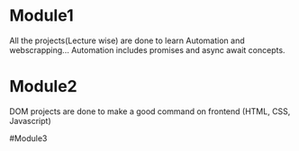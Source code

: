 # Module1
All the projects(Lecture wise) are done to learn Automation and webscrapping...
Automation includes promises and async await concepts.

# Module2
DOM projects are done to make a good command on frontend
(HTML, CSS, Javascript)

#Module3
